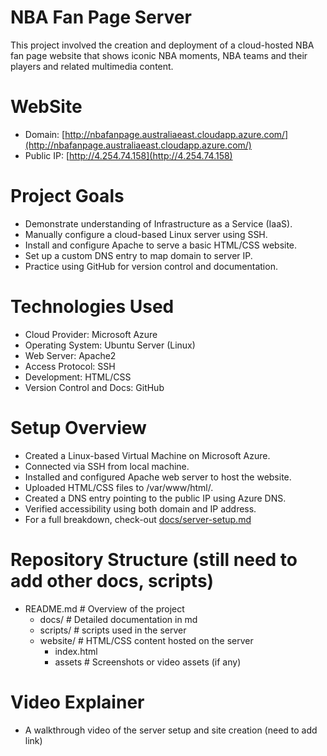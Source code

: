 # NBA Fan Page Server

This project involved the creation and deployment of a cloud-hosted NBA fan page website that shows iconic NBA moments, NBA teams and their players and related multimedia content.

# WebSite
- Domain: [http://nbafanpage.australiaeast.cloudapp.azure.com/](http://nbafanpage.australiaeast.cloudapp.azure.com/)
- Public IP: [http://4.254.74.158](http://4.254.74.158)

# Project Goals
- Demonstrate understanding of Infrastructure as a Service (IaaS).
- Manually configure a cloud-based Linux server using SSH.
- Install and configure Apache to serve a basic HTML/CSS website.
- Set up a custom DNS entry to map domain to server IP.
- Practice using GitHub for version control and documentation.
  
# Technologies Used
- Cloud Provider: Microsoft Azure
- Operating System: Ubuntu Server (Linux)
- Web Server: Apache2
- Access Protocol: SSH
- Development: HTML/CSS
- Version Control and Docs: GitHub

# Setup Overview
- Created a Linux-based Virtual Machine on Microsoft Azure.
- Connected via SSH from local machine.
- Installed and configured Apache web server to host the website.
- Uploaded HTML/CSS files to /var/www/html/.
- Created a DNS entry pointing to the public IP using Azure DNS.
- Verified accessibility using both domain and IP address.
- For a full breakdown, check-out [docs/server-setup.md](docs/server-setup.md) 

# Repository Structure (still need to add other docs, scripts)
- README.md                # Overview of the project
    - docs/                    # Detailed documentation in md
    - scripts/                 # scripts used in the server
    - website/                 # HTML/CSS content hosted on the server
      - index.html
      - assets                  # Screenshots or video assets (if any)

# Video Explainer
-  A walkthrough video of the server setup and site creation (need to add link) 




